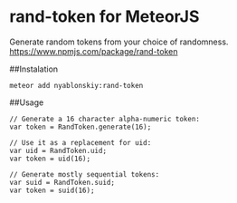# rand-token for MeteorJS
Generate random tokens from your choice of randomness.
https://www.npmjs.com/package/rand-token

##Instalation
```
meteor add nyablonskiy:rand-token
```

##Usage
```
// Generate a 16 character alpha-numeric token:
var token = RandToken.generate(16);

// Use it as a replacement for uid:
var uid = RandToken.uid;
var token = uid(16);

// Generate mostly sequential tokens:
var suid = RandToken.suid;
var token = suid(16);
```